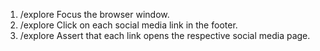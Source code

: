 1. /explore Focus the browser window.
2. /explore Click on each social media link in the footer.
3. /explore Assert that each link opens the respective social media page.